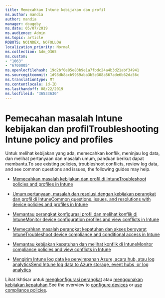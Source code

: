 ```yaml
---
title: Memecahkan Intune kebijakan dan profil
ms.author: mandia
author: mandia
manager: dougeby
ms.date: 05/07/2019
ms.audience: Admin
ms.topic: article
ROBOTS: NOINDEX, NOFOLLOW
localization_priority: Normal
ms.collection: Adm_O365
ms.custom:
- "1063"
- "6700005"
ms.openlocfilehash: 19d2bf0e85e83b9e1a7fbdc24a4b3d21abf34941
ms.sourcegitcommit: 1d98db8acb9959aba3b5e308a567ade6b62da56c
ms.translationtype: MT
ms.contentlocale: id-ID
ms.lasthandoff: 08/22/2019
ms.locfileid: "36533630"
---
```

# <a name="troubleshooting-intune-policy-and-profiles"></a><span data-ttu-id="a24cc-102">Pemecahan masalah Intune kebijakan dan profil</span><span class="sxs-lookup"><span data-stu-id="a24cc-102">Troubleshooting Intune policy and profiles</span></span>

<span data-ttu-id="a24cc-103">Untuk melihat kebijakan yang ada, memecahkan konflik, meninjau log data, dan melihat pertanyaan dan masalah umum, panduan berikut dapat membantu.</span><span class="sxs-lookup"><span data-stu-id="a24cc-103">To see existing policies, troubleshoot conflicts, review log data, and see common questions and issues, the following guides may help.</span></span>

- [<span data-ttu-id="a24cc-104">Memecahkan masalah kebijakan dan profil di Intune</span><span class="sxs-lookup"><span data-stu-id="a24cc-104">Troubleshoot policies and profiles in Intune</span></span>](https://docs.microsoft.com/intune/troubleshoot-policies-in-microsoft-intune)

- [<span data-ttu-id="a24cc-105">Umum pertanyaan, masalah dan resolusi dengan kebijakan perangkat dan profil di Intune</span><span class="sxs-lookup"><span data-stu-id="a24cc-105">Common questions, issues, and resolutions with device policies and profiles in Intune</span></span>](https://docs.microsoft.com/intune/device-profile-troubleshoot)

- [<span data-ttu-id="a24cc-106">Memantau perangkat konfigurasi profil dan melihat konflik di Intune</span><span class="sxs-lookup"><span data-stu-id="a24cc-106">Monitor device configuration profiles and view conflicts in Intune</span></span>](https://docs.microsoft.com/intune/device-profile-monitor)

- [<span data-ttu-id="a24cc-107">Memecahkan masalah perangkat kepatuhan dan akses bersyarat Intune</span><span class="sxs-lookup"><span data-stu-id="a24cc-107">Troubleshoot device compliance and conditional access in Intune</span></span>](https://docs.microsoft.com/intune/troubleshoot-conditional-access)

- [<span data-ttu-id="a24cc-108">Memantau kebijakan kepatuhan dan melihat konflik di Intune</span><span class="sxs-lookup"><span data-stu-id="a24cc-108">Monitor compliance policies and view conflicts in Intune</span></span>](https://docs.microsoft.com/intune/compliance-policy-monitor)

- [<span data-ttu-id="a24cc-109">Mengirim Intune log data ke penyimpanan Azure, acara hub, atau log analytics</span><span class="sxs-lookup"><span data-stu-id="a24cc-109">Send Intune log data to Azure storage, event hubs, or log analytics</span></span>](https://docs.microsoft.com/intune/review-logs-using-azure-monitor)

<span data-ttu-id="a24cc-110">Lihat Ikhtisar untuk [mengkonfigurasi perangkat](https://docs.microsoft.com/intune/device-profiles) atau [menggunakan kebijakan kepatuhan](https://docs.microsoft.com/intune/device-compliance-get-started).</span><span class="sxs-lookup"><span data-stu-id="a24cc-110">See the overview to [configure devices](https://docs.microsoft.com/intune/device-profiles) or [use compliance policies](https://docs.microsoft.com/intune/device-compliance-get-started).</span></span>